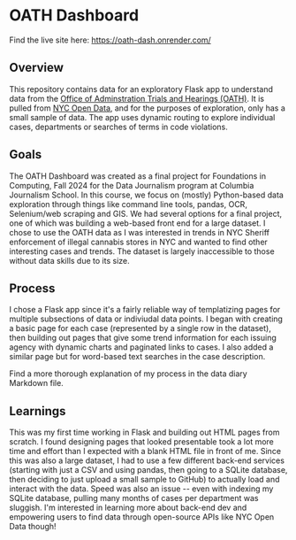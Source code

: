# OATH Dashboard

Find the live site here: https://oath-dash.onrender.com/

Overview
--
This repository contains data for an exploratory Flask app to understand data from the [Office of Adminstration Trials and Hearings (OATH)](https://www.nyc.gov/site/oath/index.page). It is pulled from [NYC Open Data](https://data.cityofnewyork.us/City-Government/OATH-Hearings-Division-Case-Status/jz4z-kudi/about_data), and for the purposes of exploration, only has a small sample of data.  The app uses dynamic routing to explore individual cases, departments or searches of terms in code violations. 

Goals
--
The OATH Dashboard was created as a final project for Foundations in Computing, Fall 2024 for the Data Journalism program at Columbia Journalism School. In this course, we focus on (mostly) Python-based data exploration through things like command line tools, pandas, OCR, Selenium/web scraping and GIS. We had several options for a final project, one of which was building a web-based front end for a large dataset. I chose to use the OATH data as I was interested in trends in NYC Sheriff enforcement of illegal cannabis stores in NYC and wanted to find other interesting cases and trends. The dataset is largely inaccessible to those without data skills due to its size. 

Process
--
I chose a Flask app since it's a fairly reliable way of templatizing pages for multiple subsections of data or indiviudal data points. I began with creating a basic page for each case (represented by a single row in the dataset), then building out pages that give some trend information for each issuing agency with dynamic charts and paginated links to cases. I also added a similar page but for word-based text searches in the case description.

Find a more thorough explanation of my process in the data diary Markdown file. 

Learnings
--
This was my first time working in Flask and building out HTML pages from scratch. I found designing pages that looked presentable took a lot more time and effort than I expected with a blank HTML file in front of me. Since this was also a large dataset, I had to use a few different back-end services (starting with just a CSV and using pandas, then going to a SQLite database, then deciding to just upload a small sample to GitHub) to actually load and interact with the data. Speed was also an issue -- even with indexing my SQLite database, pulling many months of cases per department was sluggish. I'm interested in learning more about back-end dev and empowering users to find data through open-source APIs like  NYC Open Data though!
